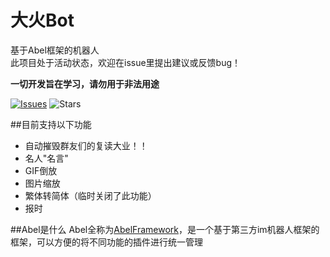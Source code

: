 # 大火Bot
基于Abel框架的机器人  
此项目处于活动状态，欢迎在issue里提出建议或反馈bug！

**一切开发旨在学习，请勿用于非法用途**


[![Issues](https://img.shields.io/github/issues/Genanik/AbelBotPlugin.svg?style=popout)](https://github.com/Genanik/AbelBotPlugin)
![Stars](https://img.shields.io/github/stars/Genanik/AbelBotPlugin)

##目前支持以下功能
* 自动摧毁群友们的复读大业！！
* 名人"名言"
* GIF倒放
* 图片缩放
* 繁体转简体（临时关闭了此功能）
* 报时

##Abel是什么
Abel全称为[AbelFramework](https://github.com/Genanik/AbelFramework)，是一个基于第三方im机器人框架的框架，可以方便的将不同功能的插件进行统一管理  

